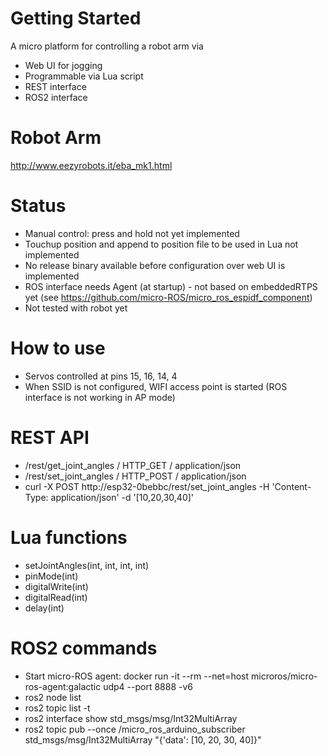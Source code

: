 # Getting Started
A micro platform for controlling a robot arm via
* Web UI for jogging
* Programmable via Lua script
* REST interface
* ROS2 interface

# Robot Arm
http://www.eezyrobots.it/eba_mk1.html

# Status
* Manual control: press and hold not yet implemented
* Touchup position and append to position file to be used in Lua not implemented
* No release binary available before configuration over web UI is implemented
* ROS interface needs Agent (at startup) - not based on embeddedRTPS yet (see https://github.com/micro-ROS/micro_ros_espidf_component)
* Not tested with robot yet

# How to use
* Servos controlled at pins 15, 16, 14, 4
* When SSID is not configured, WIFI access point is started (ROS interface is not working in AP mode)

# REST API
* /rest/get_joint_angles / HTTP_GET / application/json
* /rest/set_joint_angles / HTTP_POST / application/json
* curl -X POST http://esp32-0bebbc/rest/set_joint_angles -H 'Content-Type: application/json' -d '[10,20,30,40]'

# Lua functions
* setJointAngles(int, int, int, int)
* pinMode(int)
* digitalWrite(int)
* digitalRead(int)
* delay(int)

# ROS2 commands
* Start micro-ROS agent: docker run -it --rm --net=host microros/micro-ros-agent:galactic udp4 --port 8888 -v6
* ros2 node list
* ros2 topic list -t
* ros2 interface show std_msgs/msg/Int32MultiArray
* ros2 topic pub --once /micro_ros_arduino_subscriber std_msgs/msg/Int32MultiArray "{'data': [10, 20, 30, 40]}"
